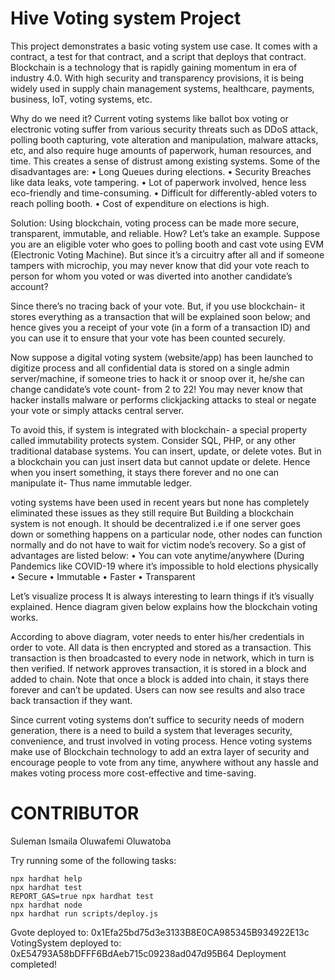 # Hive Voting system Project

This project demonstrates a basic voting system use case. It comes with a  contract, a test for that contract, and a script that deploys that contract.
Blockchain is a technology that is rapidly gaining momentum in era of industry 4.0. With high security and transparency provisions, it is being widely used in supply chain management systems, healthcare, payments, business, IoT, voting systems, etc. 

Why do we need it? 
Current voting systems like ballot box voting or electronic voting suffer from various security threats such as DDoS attack, polling booth capturing, vote alteration and manipulation, malware attacks, etc, and also require huge amounts of paperwork, human resources, and time. This creates a sense of distrust among existing systems. 
Some of the disadvantages are:
•	Long Queues during elections.
•	Security Breaches like data leaks, vote tampering.
•	Lot of paperwork involved, hence less eco-friendly and time-consuming.
•	Difficult for differently-abled voters to reach polling booth.
•	Cost of expenditure on elections is high.

Solution: 
Using blockchain, voting process can be made more secure, transparent, immutable, and reliable. How? Let’s take an example. 
Suppose you are an eligible voter who goes to polling booth and cast vote using EVM (Electronic Voting Machine). But since it’s a circuitry after all and if someone tampers with microchip, you may never know that did your vote reach to person for whom you voted or was diverted into another candidate’s account? 

Since there’s no tracing back of your vote. But, if you use blockchain- it stores everything as a transaction that will be explained soon below; and hence gives you a receipt of your vote (in a form of a transaction ID) and you can use it to ensure that your vote has been counted securely. 

Now suppose a digital voting system (website/app) has been launched to digitize process and all confidential data is stored on a single admin server/machine, if someone tries to hack it or snoop over it, he/she can change candidate’s vote count- from 2 to 22! You may never know that hacker installs malware or performs clickjacking attacks to steal or negate your vote or simply attacks central server. 

To avoid this, if system is integrated with blockchain- a special property called immutability protects system. Consider SQL, PHP, or any other traditional database systems. You can insert, update, or delete votes. But in a blockchain you can just insert data but cannot update or delete. Hence when you insert something, it stays there forever and no one can manipulate it- Thus name immutable ledger. 

voting systems have been used in recent years but none has completely eliminated these issues as they still require
But Building a blockchain system is not enough. It should be decentralized i.e if one server goes down or something happens on a particular node, other nodes can function normally and do not have to wait for victim node’s recovery. 
So a gist of advantages are listed below:
•	You can vote anytime/anywhere (During Pandemics like COVID-19 where it’s impossible to hold elections physically
•	Secure
•	Immutable
•	Faster
•	Transparent

Let’s visualize process 
It is always interesting to learn things if it’s visually explained. Hence diagram given below explains how the blockchain voting works. 
  

According to above diagram, voter needs to enter his/her credentials in order to vote. All data is then encrypted and stored as a transaction. This transaction is then broadcasted to every node in network, which in turn is then verified. If network approves transaction, it is stored in a block and added to chain. Note that once a block is added into chain, it stays there forever and can’t be updated. Users can now see results and also trace back transaction if they want. 

Since current voting systems don’t suffice to security needs of modern generation, there is a need to build a system that leverages security, convenience, and trust involved in voting process. Hence voting systems make use of Blockchain technology to add an extra layer of security and encourage people to vote from any time, anywhere without any hassle and makes voting process more cost-effective and time-saving.

# CONTRIBUTOR
Suleman Ismaila
Oluwafemi Oluwatoba

Try running some of the following tasks:

```shell
npx hardhat help
npx hardhat test
REPORT_GAS=true npx hardhat test
npx hardhat node
npx hardhat run scripts/deploy.js
```
Gvote deployed to: 0x1Efa25bd75d3e3133B8E0CA985345B934922E13c
VotingSystem deployed to: 0xE54793A58bDFFF6BdAeb715c09238ad047d95B64
Deployment completed!
